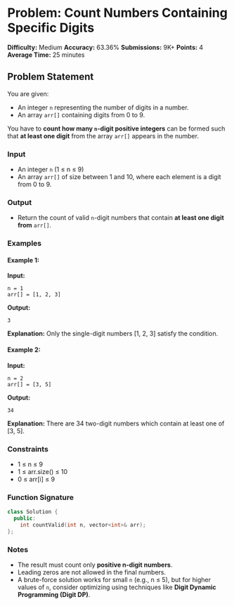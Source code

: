# Problem: Count Numbers Containing Specific Digits

**Difficulty:** Medium
**Accuracy:** 63.36%
**Submissions:** 9K+
**Points:** 4
**Average Time:** 25 minutes

## Problem Statement

You are given:

* An integer `n` representing the number of digits in a number.
* An array `arr[]` containing digits from 0 to 9.

You have to **count how many `n`-digit positive integers** can be formed such that **at least one digit** from the array `arr[]` appears in the number.

### Input

* An integer `n` (1 ≤ n ≤ 9)
* An array `arr[]` of size between 1 and 10, where each element is a digit from 0 to 9.

### Output

* Return the count of valid `n`-digit numbers that contain **at least one digit from** `arr[]`.

### Examples

#### Example 1:

**Input:**

```
n = 1
arr[] = [1, 2, 3]
```

**Output:**

```
3
```

**Explanation:** Only the single-digit numbers \[1, 2, 3] satisfy the condition.

#### Example 2:

**Input:**

```
n = 2
arr[] = [3, 5]
```

**Output:**

```
34
```

**Explanation:** There are 34 two-digit numbers which contain at least one of \[3, 5].

### Constraints

* 1 ≤ n ≤ 9
* 1 ≤ arr.size() ≤ 10
* 0 ≤ arr\[i] ≤ 9

### Function Signature

```cpp
class Solution {
  public:
    int countValid(int n, vector<int>& arr);
};
```

### Notes

* The result must count only **positive n-digit numbers**.
* Leading zeros are not allowed in the final numbers.
* A brute-force solution works for small `n` (e.g., n ≤ 5), but for higher values of `n`, consider optimizing using techniques like **Digit Dynamic Programming (Digit DP)**.
